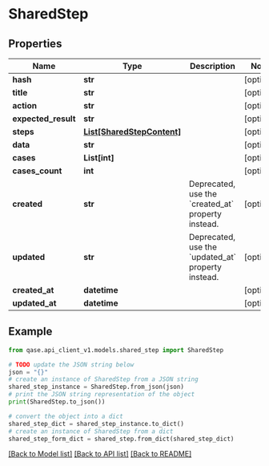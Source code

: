# SharedStep


## Properties

Name | Type | Description | Notes
------------ | ------------- | ------------- | -------------
**hash** | **str** |  | [optional] 
**title** | **str** |  | [optional] 
**action** | **str** |  | [optional] 
**expected_result** | **str** |  | [optional] 
**steps** | [**List[SharedStepContent]**](SharedStepContent.md) |  | [optional] 
**data** | **str** |  | [optional] 
**cases** | **List[int]** |  | [optional] 
**cases_count** | **int** |  | [optional] 
**created** | **str** | Deprecated, use the &#x60;created_at&#x60; property instead. | [optional] 
**updated** | **str** | Deprecated, use the &#x60;updated_at&#x60; property instead. | [optional] 
**created_at** | **datetime** |  | [optional] 
**updated_at** | **datetime** |  | [optional] 

## Example

```python
from qase.api_client_v1.models.shared_step import SharedStep

# TODO update the JSON string below
json = "{}"
# create an instance of SharedStep from a JSON string
shared_step_instance = SharedStep.from_json(json)
# print the JSON string representation of the object
print(SharedStep.to_json())

# convert the object into a dict
shared_step_dict = shared_step_instance.to_dict()
# create an instance of SharedStep from a dict
shared_step_form_dict = shared_step.from_dict(shared_step_dict)
```
[[Back to Model list]](../README.md#documentation-for-models) [[Back to API list]](../README.md#documentation-for-api-endpoints) [[Back to README]](../README.md)


